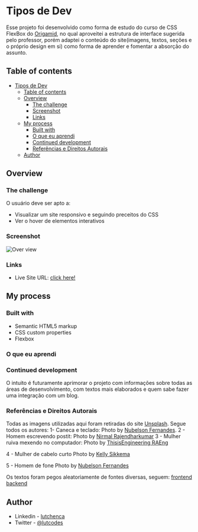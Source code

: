 # Tipos de Dev

Esse projeto foi desenvolvido como forma de estudo do curso de CSS FlexBox do [Origamid](https://www.origamid.com/), no qual aproveitei a estrutura de interface sugerida pelo professor, porém adaptei o conteúdo do site(imagens, textos, seções e o próprio design em si) como forma de aprender e fomentar a absorção do assunto.

## Table of contents

- [Tipos de Dev](#tipos-de-dev)
  - [Table of contents](#table-of-contents)
  - [Overview](#overview)
    - [The challenge](#the-challenge)
    - [Screenshot](#screenshot)
    - [Links](#links)
  - [My process](#my-process)
    - [Built with](#built-with)
    - [O que eu aprendi](#o-que-eu-aprendi)
    - [Continued development](#continued-development)
    - [Referências e Direitos Autorais](#referências-e-direitos-autorais)
  - [Author](#author)

## Overview

### The challenge

O usuário deve ser apto a:

- Visualizar um site responsivo e seguindo preceitos do CSS
- Ver o hover de elementos interativos

### Screenshot

![Over view](https://i.imgur.com/jMdBO41.png)


### Links

- Live Site URL: [click here!](https://tipos-de-dev.vercel.app/)

## My process

### Built with

- Semantic HTML5 markup
- CSS custom properties
- Flexbox

### O que eu aprendi

### Continued development

O intuito é futuramente aprimorar o projeto com informações sobre todas as áreas de desenvolvimento, com textos mais elaborados e quem sabe fazer uma integração com um blog. 


### Referências e Direitos Autorais

Todas as imagens utilizadas aqui foram retiradas do site [Unsplash](https://unsplash.com/). Segue todos os autores:
1- Caneca e teclado: Photo by [Nubelson Fernandes](https://unsplash.com/s/photos/developer?utm_source=unsplash&utm_medium=referral&utm_content=creditCopyText").
2 - Homem escrevendo postit: Photo by [Nirmal Rajendharkumar](https://unsplash.com/s/photos/designer?utm_source=unsplash&utm_medium=referral&utm_content=creditCopyText")
3 - Mulher ruiva mexendo no computador: Photo by [ThisisEngineering RAEng](https://unsplash.com/?utm_source=unsplash&utm_medium=referral&utm_content=creditCopyText)

4 - Mulher de cabelo curto Photo by [Kelly Sikkema](https://unsplash.com/?utm_source=unsplash&utm_medium=referral&utm_content=creditCopyText)

5 - Homem de fone Photo by [Nubelson Fernandes](https://unsplash.com/?utm_source=unsplash&utm_medium=referral&utm_content=creditCopyText)


Os textos foram pegos aleatoriamente de fontes diversas, seguem:
[frontend](https://mentorama.com.br/blog/desenvolvedor-front-end-o-que-e-o-que-faz-como-se-tornar-um/)
[backend](https://programadoresbrasil.com.br/2021/05/desenvolvedor-backend-o-que-faz/?amp)

## Author

- Linkedin - [lutchenca](https://www.linkedin.com/in/lutchenca/)
- Twitter - [@lutcodes](https://www.twitter.com/lutcodes)


